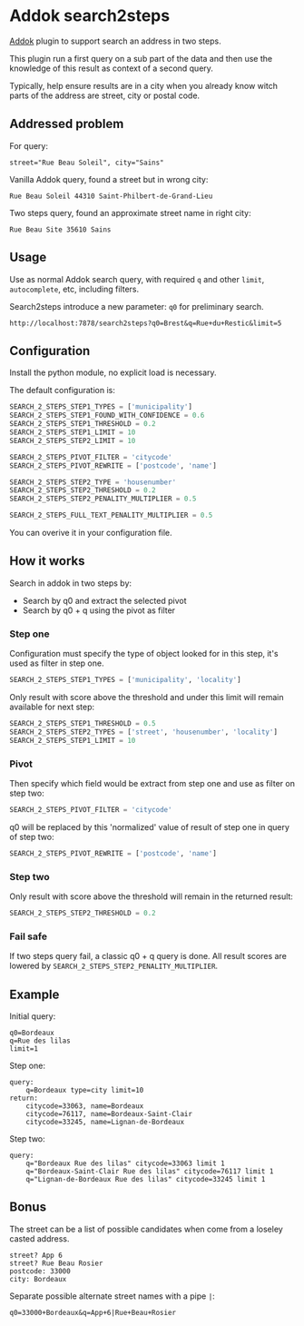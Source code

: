 # Addok search2steps

[Addok](https://github.com/etalab/addok) plugin to support search an address in two steps.

This plugin run a first query on a sub part of the data and then use the knowledge of this result as context of a second query.

Typically, help ensure results are in a city when you already know witch parts of the address are street, city or postal code.

## Addressed problem

For query:
```
street="Rue Beau Soleil", city="Sains"
```

Vanilla Addok query, found a street but in wrong city:
```
Rue Beau Soleil 44310 Saint-Philbert-de-Grand-Lieu
```

Two steps query, found an approximate street name in right city:
```
Rue Beau Site 35610 Sains
```

## Usage

Use as normal Addok search query, with required `q` and other `limit`, `autocomplete`, etc, including filters.

Search2steps introduce a new parameter: `q0` for preliminary search.

```
http://localhost:7878/search2steps?q0=Brest&q=Rue+du+Restic&limit=5
```

## Configuration

Install the python module, no explicit load is necessary.

The default configuration is:
```python
SEARCH_2_STEPS_STEP1_TYPES = ['municipality']
SEARCH_2_STEPS_STEP1_FOUND_WITH_CONFIDENCE = 0.6
SEARCH_2_STEPS_STEP1_THRESHOLD = 0.2
SEARCH_2_STEPS_STEP1_LIMIT = 10
SEARCH_2_STEPS_STEP2_LIMIT = 10

SEARCH_2_STEPS_PIVOT_FILTER = 'citycode'
SEARCH_2_STEPS_PIVOT_REWRITE = ['postcode', 'name']

SEARCH_2_STEPS_STEP2_TYPE = 'housenumber'
SEARCH_2_STEPS_STEP2_THRESHOLD = 0.2
SEARCH_2_STEPS_STEP2_PENALITY_MULTIPLIER = 0.5

SEARCH_2_STEPS_FULL_TEXT_PENALITY_MULTIPLIER = 0.5
```

You can overive it in your configuration file.


## How it works

Search in addok in two steps by:
- Search by q0 and extract the selected pivot
- Search by q0 + q using the pivot as filter

### Step one
Configuration must specify the type of object looked for in this step, it's used as filter in step one.
```python
SEARCH_2_STEPS_STEP1_TYPES = ['municipality', 'locality']
```
Only result with score above the threshold and under this limit will remain available for next step:
```python
SEARCH_2_STEPS_STEP1_THRESHOLD = 0.5
SEARCH_2_STEPS_STEP2_TYPES = ['street', 'housenumber', 'locality']
SEARCH_2_STEPS_STEP1_LIMIT = 10
```

### Pivot
Then specify which field would be extract from step one and use as filter on step two:
```python
SEARCH_2_STEPS_PIVOT_FILTER = 'citycode'
```
q0 will be replaced by this 'normalized' value of result of step one in query of step two:
```python
SEARCH_2_STEPS_PIVOT_REWRITE = ['postcode', 'name']
```

### Step two
Only result with score above the threshold will remain in the returned result:
```python
SEARCH_2_STEPS_STEP2_THRESHOLD = 0.2
```

### Fail safe
If two steps query fail, a classic q0 + q query is done.
All result scores are lowered by `SEARCH_2_STEPS_STEP2_PENALITY_MULTIPLIER`.

## Example
Initial query:
```
q0=Bordeaux
q=Rue des lilas
limit=1
```

Step one:
```
query:
    q=Bordeaux type=city limit=10
return:
    citycode=33063, name=Bordeaux
    citycode=76117, name=Bordeaux-Saint-Clair
    citycode=33245, name=Lignan-de-Bordeaux
```

Step two:
```
query:
    q="Bordeaux Rue des lilas" citycode=33063 limit 1
    q="Bordeaux-Saint-Clair Rue des lilas" citycode=76117 limit 1
    q="Lignan-de-Bordeaux Rue des lilas" citycode=33245 limit 1
```

## Bonus
The street can be a list of possible candidates when come from a loseley casted address.
```
street? App 6
street? Rue Beau Rosier
postcode: 33000
city: Bordeaux
```

Separate possible alternate street names with a pipe `|`:
```
q0=33000+Bordeaux&q=App+6|Rue+Beau+Rosier
```
